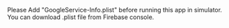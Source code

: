 Please Add "GoogleService-Info.plist" before running this app in simulator.
You can download .plist file from Firebase console.
